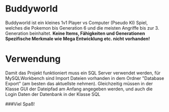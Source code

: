 # Buddyworld
Buddyworld ist ein kleines 1v1 Player vs Computer (Pseudo KI) Spiel, welches die Pokemon bis Generation 6 und die meisten Angriffe bis zur 3. Generation beinhaltet.
<b>Keine Items, Fähigkeiten und Generationen Spezifische Merkmale wie Mega Entwicklung etc. nicht vorhanden!</b>
<br>
# Verwendung
Damit das Projekt funktioniert muss ein SQL Server verwendet werden, für MySQLWorkbench sind Import Dateien vorhanden in dem Ordner "Database Export" (am besten das aktuellste nehmen).
Gleichzeitig müssen in der Klasse GUI der Dateipfad am Anfang angegeben werden, und auch die Login Daten der Datenbank in der Klasse SQL
<br>

###Viel Spaß!
